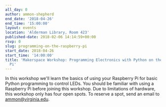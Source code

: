 ```yaml
---
all_day: 0
author: ammon-shepherd
end_date: '2018-04-26'
end_time: '15:00:00'
layout: events
location: 'Alderman Library, Room 423'
published-date: 2018-02-06 14:14:59+00:00
rsvp: 0
slug: programming-on-the-raspberry-pi
start_date: 2018-04-26
start_time: '14:00:00'
title: 'Makerspace Workshop: Programming Electronics with Python on the Raspberry
  Pi'
---
```


In this workshop we'll learn the basics of using your Raspberry Pi for basic Python programming to control LEDs. You should be familiar with using a Raspberry Pi before joining this workshop. Due to limitations of hardware, this workshop only has four open spots. To reserve a spot, send an email to ammon@virginia.edu.
